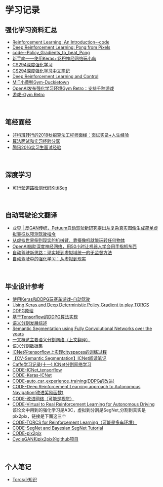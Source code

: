 # 学习记录

## 强化学习资料汇总 <br>
* [Reinforcement Learning: An Introduction--code](https://github.com/ShangtongZhang/reinforcement-learning-an-introduction)
* [Deep Reinforcement Learning: Pong from Pixels](http://karpathy.github.io/2016/05/31/rl/) <br>
* [code--Policy_Gradients_to_beat_Pong](https://github.com/llSourcell/Policy_Gradients_to_beat_Pong)<br>
* [新手向——使用Keras+卷积神经网络玩小鸟](https://www.jianshu.com/p/3ba69493f020)<br>
* [CS294深度强化学习](http://rail.eecs.berkeley.edu/deeprlcourse/)<br>
* [CS294深度强化学习中文笔记](https://zhuanlan.zhihu.com/c_125238795)<br>
* [Deep Reinforcement Learning and Control](https://katefvision.github.io/)<br>
* [MIT小黄鸭Gym-Duckietown](https://github.com/duckietown/gym-duckietown)<br>
* [OpenAI发布强化学习环境Gym Retro：支持千种游戏](https://baijiahao.baidu.com/s?id=1601539378417585277&wfr=spider&for=pc)<br>
* [游戏-Gym Retro](https://blog.openai.com/gym-retro/)<br>
  <br>
  <br>
## 笔经面经 <br>
* [非科班转行的2018秋招算法工程师面经：面试实录+人生经验](https://blog.csdn.net/litongwei7601/article/details/80132679)<br>
* [算法面试和实习经验分享](https://blog.csdn.net/shine19930820/article/details/80098065)<br>
* [腾讯2016实习生面试经验](https://blog.csdn.net/onever_say_love/article/details/51223886)<br>
  <br>
  <br>
## 深度学习 <br>
* [可行驶道路检测代码KittiSeg](https://github.com/MarvinTeichmann/KittiSeg)<br>
  <br>
  <br>
## 自动驾驶论文翻译 <br>
* [业界 | 反GAN传统，Petuum自动驾驶新研究提出从复杂真实图像生成简单虚拟表征以预测驾驶指令](http://www.sohu.com/a/217635677_465975)<br>
* [从虚拟世界伸到现实的机械臂，靠摄像机就能玩转任何物体](https://www.jiqizhixin.com/articles/2018-07-31-5)<br>
* [OpenAI借助深度神经网络，用50小时让机器人学会用手指抓东西](http://www.cnetnews.com.cn/2018/0801/3109648.shtml)<br>
* [自动驾驶新思路：现实域到虚拟域统一的无监督方法](https://cloud.tencent.com/developer/news/96827)<br>
* [自动驾驶中的强化学习：从虚拟到现实](https://www.auto-testing.net/news/show-99721.html)<br>
  <br>
  <br>
## 毕业设计参考 <br>
* [使用Keras和DDPG玩赛车游戏-自动驾驶](https://www.jianshu.com/p/a3432c0e1ef2)<br>
* [Using Keras and Deep Deterministic Policy Gradient to play TORCS](https://yanpanlau.github.io/2016/10/11/Torcs-Keras.html)<br>
* [DDPG原理](https://blog.csdn.net/kenneth_yu/article/details/78478356)<br>
* [基于Tensorflow的DDPG算法实现](https://blog.csdn.net/kenneth_yu/article/details/78781901)<br>
* [语义分割发展综述](https://zhuanlan.zhihu.com/p/37618829)<br>
* [Semantic Segmentation using Fully Convolutional Networks over the years](https://meetshah1995.github.io/semantic-segmentation/deep-learning/pytorch/visdom/2017/06/01/semantic-segmentation-over-the-years.html)<br>
* [一文概览主要语义分割网络（上文翻译）](https://blog.csdn.net/qq_20084101/article/details/80432960)<br>
* [语义分割数据集](https://blog.csdn.net/MOU_IT/article/details/82225505)<br>
* [ICNet在tensorflow上实现cityspaces的训练过程](https://blog.csdn.net/uvgogo/article/details/82760260)<br>
* [【CV-Semantic Segmentation】ICNet阅读笔记](https://zhuanlan.zhihu.com/p/31376919)<br>
* [Caffe学习记录(十一) ICNet分割网络学习](https://www.cnblogs.com/ChrisInsistPy/p/9917842.html)<br>
* [CODE-ICNet_tensorflow](https://github.com/hellochick/ICNet-tensorflow)<br>
* [CODE-Keras-ICNet](https://github.com/aitorzip/Keras-ICNet)<br>
* [CODE-auto_car_experience_training(DDPG的改进)](https://github.com/QiyuZ/auto_car_experience_training)<br>
* [CODE-Deep Reinforcement Learning approach to Autonomous Navigation(改进奖励函数)](https://github.com/bhanuvikasr/Deep-RL-TORCS)<br>
* [CODE-改进网络（可能是视觉）](https://github.com/ghliu/DDPG-Keras-Torcs)<br>
* [CODE-Virtual to Real Reinforcement Learning for Autonomous Driving](https://github.com/xinleipan/VirtualtoReal-RL)<br>
该论文中用到的强化学习是A3C，虚拟到分割是SegNet,分割到真实是pix2pix，链接是下面这三个
* [CODE-TORCS for Reinforcement Learning（可能是多车环境）](https://github.com/YurongYou/rlTORCS)<br>
* [CODE-SegNet and Bayesian SegNet Tutorial](https://github.com/alexgkendall/SegNet-Tutorial)<br>
* [CODE-pix2pix](https://github.com/phillipi/pix2pix#pix2pix)<br>
* [CycleGAN和pix2pix的github项目](https://github.com/junyanz/pytorch-CycleGAN-and-pix2pix)<br>
  <br>
  <br>
## 个人笔记 <br>
 * [Torcs小知识](https://github.com/lingyunli1994/longan/blob/master/torcs.md)<br>
 
